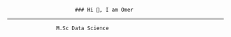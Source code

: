                           ### Hi 👋, I am Omer
______________________________________________________________________________

                    M.Sc Data Science
